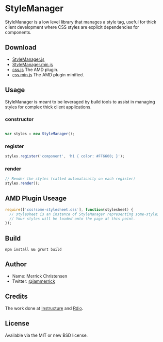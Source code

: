 # StyleManager

StyleManager is a low level library that manages a style tag, useful for thick client development where CSS styles are explicit dependencies for components.

## Download

- [StyleManager.js](http://raw.github.com/iammerrick/StyleManager/master/build/StyleManager.js)
- [StyleManager.min.js](http://raw.github.com/iammerrick/StyleManager/master/build/StyleManager.min.js)
- [css.js](http://raw.github.com/iammerrick/StyleManager/master/build/StyleManager.js) The AMD plugin.
- [css.min.js](http://raw.github.com/iammerrick/StyleManager/master/build/StyleManager.min.js) The AMD plugin minified.

## Usage

StyleManager is meant to be leveraged by build tools to assist in managing styles for complex thick client applications.

### constructor

```javascript

var styles = new StyleManager();
```

### register

```javascript
styles.register('component', 'h1 { color: #FF6600; }');
```

### render

```javascript
// Render the styles (called automatically on each register)
styles.render();
```

## AMD Plugin Useage

```javascript
require(['css!some-stylesheet.css'], function(stylesheet) {
  // stylesheet is an instance of StyleManager representing some-stylesheet.css.
  // Your styles will be loaded onto the page at this point.
});
```

## Build

`npm install && grunt build`

## Author

- Name: Merrick Christensen
- Twitter: [@iammerrick](http://twitter.com/iammerrick)

## Credits

The work done at [Instructure](https://github.com/instructure/canvas-lms/blob/stable/app/coffeescripts/util/registerTemplateCss.coffee) and [Rdio](http://rdio.com).

## License

Available via the MIT or new BSD license.